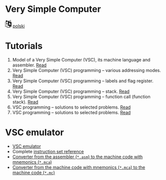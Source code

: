 # Very Simple Computer

[![Selct language](../icon20x24px-exported-transparent.png)](../README.md)
[polski](../pl/README.md)

# Tutorials

1. Model of a Very Simple Computer (VSC), its machine language and assembler. [Read](tutorial_01.md)
2. Very Simple Computer (VSC) programming – various addressing modes. [Read](tutorial_02.md)
3. Very Simple Computer (VSC) programming – labels and flag register. [Read](tutorial_03.md)
4. Very Simple Computer (VSC) programming – stack. [Read](tutorial_04.md)
5. Very Simple Computer (VSC) programming – function call (function stack). [Read](tutorial_04_extended.md)
6. VSC programming – solutions to selected problems. [Read](tutorial_05.md)
7. VSC programming – solutions to selected problems. [Read](tutorial_06.md)

# VSC emulator

- [VSC emulator](src/README.md)
- Complete [instruction set reference](src/instruction_set.md)
- [Converter from the assembler (`*.asm`) to the machine code with mnemonics (`*.mca`)](src/README.md)
- [Converter from the machine code with mnemonics (`*.mca`) to the machine code (`*.mc`)](src/README.md)
